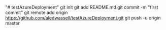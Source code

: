 "# testAzureDeployment"  git init git add README.md git commit -m "first commit" git remote add origin https://github.com/aledwassell/testAzureDeployment.git git push -u origin master
